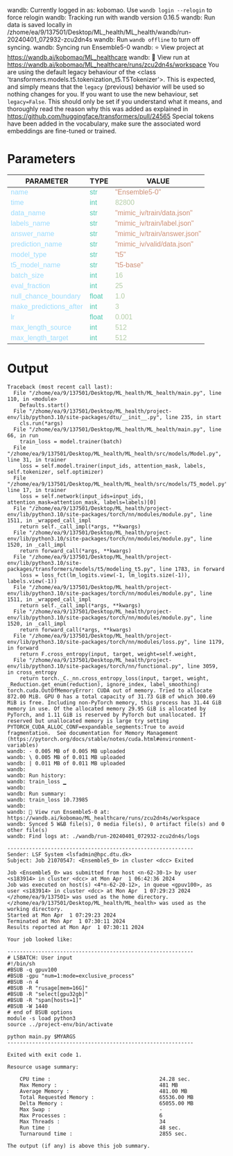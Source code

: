 wandb: Currently logged in as: kobomao. Use `wandb login --relogin` to force relogin
wandb: Tracking run with wandb version 0.16.5
wandb: Run data is saved locally in /zhome/ea/9/137501/Desktop/ML_health/ML_health/wandb/run-20240401_072932-zcu2dn4s
wandb: Run `wandb offline` to turn off syncing.
wandb: Syncing run Ensemble5-0
wandb: ⭐️ View project at https://wandb.ai/kobomao/ML_healthcare
wandb: 🚀 View run at https://wandb.ai/kobomao/ML_healthcare/runs/zcu2dn4s/workspace
You are using the default legacy behaviour of the <class 'transformers.models.t5.tokenization_t5.T5Tokenizer'>. This is expected, and simply means that the `legacy` (previous) behavior will be used so nothing changes for you. If you want to use the new behaviour, set `legacy=False`. This should only be set if you understand what it means, and thoroughly read the reason why this was added as explained in https://github.com/huggingface/transformers/pull/24565
Special tokens have been added in the vocabulary, make sure the associated word embeddings are fine-tuned or trained.

<style>
c { color: #9cdcfe; font-family: 'Verdana', sans-serif;} /* VARIABLE */
d { color: #4EC9B0; font-family: 'Verdana', sans-serif;} /* CLASS */
e { color: #569cd6; font-family: 'Verdana', sans-serif;} /* BOOL */
f { color: #b5cea8; font-family: 'Verdana', sans-serif;} /* NUMBERS */
j { color: #ce9178; font-family: 'Verdana', sans-serif;} /* STRING */
k { font-family: 'Verdana', sans-serif;} /* SYMBOLS */
</style>

# Parameters

| PARAMETER         | TYPE              | VALUE             |
|-------------------|-------------------|-------------------|
| <c>name</c>       | <d>str</d>        | <j>"Ensemble5-0"</j> |
| <c>time</c>       | <d>int</d>        | <f>82800</f>      |
| <c>data_name</c>  | <d>str</d>        | <j>"mimic_iv/train/data.json"</j> |
| <c>labels_name</c>| <d>str</d>        | <j>"mimic_iv/train/label.json"</j> |
| <c>answer_name</c>| <d>str</d>        | <j>"mimic_iv/train/answer.json"</j> |
| <c>prediction_name</c>| <d>str</d>        | <j>"mimic_iv/valid/data.json"</j> |
| <c>model_type</c> | <d>str</d>        | <j>"t5"</j>       |
| <c>t5_model_name</c>| <d>str</d>        | <j>"t5-base"</j>  |
| <c>batch_size</c> | <d>int</d>        | <f>16</f>         |
| <c>eval_fraction</c>| <d>int</d>        | <f>25</f>         |
| <c>null_chance_boundary</c>| <d>float</d>      | <f>1.0</f>        |
| <c>make_predictions_after</c>| <d>int</d>        | <f>3</f>          |
| <c>lr</c>         | <d>float</d>      | <f>0.001</f>      |
| <c>max_length_source</c>| <d>int</d>        | <f>512</f>        |
| <c>max_length_target</c>| <d>int</d>        | <f>512</f>        |

# Output

```
Traceback (most recent call last):
  File "/zhome/ea/9/137501/Desktop/ML_health/ML_health/main.py", line 110, in <module>
    Defaults.start()
  File "/zhome/ea/9/137501/Desktop/ML_health/project-env/lib/python3.10/site-packages/dtu/__init__.py", line 235, in start
    cls.run(*args)
  File "/zhome/ea/9/137501/Desktop/ML_health/ML_health/main.py", line 66, in run
    train_loss = model.trainer(batch)
  File "/zhome/ea/9/137501/Desktop/ML_health/ML_health/src/models/Model.py", line 31, in trainer
    loss = self.model.trainer(input_ids, attention_mask, labels, self.tokenizer, self.optimizer)
  File "/zhome/ea/9/137501/Desktop/ML_health/ML_health/src/models/T5_model.py", line 17, in trainer
    loss = self.network(input_ids=input_ids, attention_mask=attention_mask, labels=labels)[0]
  File "/zhome/ea/9/137501/Desktop/ML_health/project-env/lib/python3.10/site-packages/torch/nn/modules/module.py", line 1511, in _wrapped_call_impl
    return self._call_impl(*args, **kwargs)
  File "/zhome/ea/9/137501/Desktop/ML_health/project-env/lib/python3.10/site-packages/torch/nn/modules/module.py", line 1520, in _call_impl
    return forward_call(*args, **kwargs)
  File "/zhome/ea/9/137501/Desktop/ML_health/project-env/lib/python3.10/site-packages/transformers/models/t5/modeling_t5.py", line 1783, in forward
    loss = loss_fct(lm_logits.view(-1, lm_logits.size(-1)), labels.view(-1))
  File "/zhome/ea/9/137501/Desktop/ML_health/project-env/lib/python3.10/site-packages/torch/nn/modules/module.py", line 1511, in _wrapped_call_impl
    return self._call_impl(*args, **kwargs)
  File "/zhome/ea/9/137501/Desktop/ML_health/project-env/lib/python3.10/site-packages/torch/nn/modules/module.py", line 1520, in _call_impl
    return forward_call(*args, **kwargs)
  File "/zhome/ea/9/137501/Desktop/ML_health/project-env/lib/python3.10/site-packages/torch/nn/modules/loss.py", line 1179, in forward
    return F.cross_entropy(input, target, weight=self.weight,
  File "/zhome/ea/9/137501/Desktop/ML_health/project-env/lib/python3.10/site-packages/torch/nn/functional.py", line 3059, in cross_entropy
    return torch._C._nn.cross_entropy_loss(input, target, weight, _Reduction.get_enum(reduction), ignore_index, label_smoothing)
torch.cuda.OutOfMemoryError: CUDA out of memory. Tried to allocate 872.00 MiB. GPU 0 has a total capacity of 31.73 GiB of which 300.69 MiB is free. Including non-PyTorch memory, this process has 31.44 GiB memory in use. Of the allocated memory 29.95 GiB is allocated by PyTorch, and 1.11 GiB is reserved by PyTorch but unallocated. If reserved but unallocated memory is large try setting PYTORCH_CUDA_ALLOC_CONF=expandable_segments:True to avoid fragmentation.  See documentation for Memory Management  (https://pytorch.org/docs/stable/notes/cuda.html#environment-variables)
wandb: - 0.005 MB of 0.005 MB uploadedwandb: \ 0.005 MB of 0.011 MB uploadedwandb: | 0.011 MB of 0.011 MB uploadedwandb: 
wandb: Run history:
wandb: train_loss ▁
wandb: 
wandb: Run summary:
wandb: train_loss 10.73985
wandb: 
wandb: 🚀 View run Ensemble5-0 at: https://wandb.ai/kobomao/ML_healthcare/runs/zcu2dn4s/workspace
wandb: Synced 5 W&B file(s), 0 media file(s), 0 artifact file(s) and 0 other file(s)
wandb: Find logs at: ./wandb/run-20240401_072932-zcu2dn4s/logs

------------------------------------------------------------
Sender: LSF System <lsfadmin@hpc.dtu.dk>
Subject: Job 21070547: <Ensemble5_0> in cluster <dcc> Exited

Job <Ensemble5_0> was submitted from host <n-62-30-1> by user <s183914> in cluster <dcc> at Mon Apr  1 06:42:36 2024
Job was executed on host(s) <4*n-62-20-12>, in queue <gpuv100>, as user <s183914> in cluster <dcc> at Mon Apr  1 07:29:23 2024
</zhome/ea/9/137501> was used as the home directory.
</zhome/ea/9/137501/Desktop/ML_health/ML_health> was used as the working directory.
Started at Mon Apr  1 07:29:23 2024
Terminated at Mon Apr  1 07:30:11 2024
Results reported at Mon Apr  1 07:30:11 2024

Your job looked like:

------------------------------------------------------------
# LSBATCH: User input
#!/bin/sh
#BSUB -q gpuv100
#BSUB -gpu "num=1:mode=exclusive_process"
#BSUB -n 4
#BSUB -R "rusage[mem=16G]"
#BSUB -R "select[gpu32gb]"
#BSUB -R "span[hosts=1]"
#BSUB -W 1440
# end of BSUB options
module -s load python3
source ../project-env/bin/activate

python main.py $MYARGS
------------------------------------------------------------

Exited with exit code 1.

Resource usage summary:

    CPU time :                                   24.28 sec.
    Max Memory :                                 481 MB
    Average Memory :                             481.00 MB
    Total Requested Memory :                     65536.00 MB
    Delta Memory :                               65055.00 MB
    Max Swap :                                   -
    Max Processes :                              6
    Max Threads :                                34
    Run time :                                   48 sec.
    Turnaround time :                            2855 sec.

The output (if any) is above this job summary.

